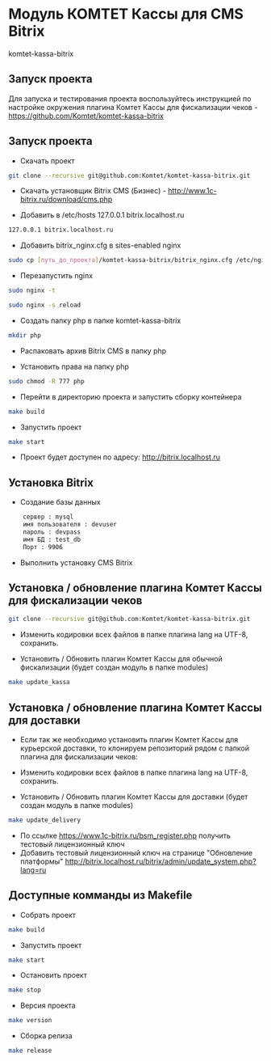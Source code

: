 # Модуль КОМТЕТ Кассы для CMS Bitrix
komtet-kassa-bitrix

## Запуск проекта
Для запуска и тестирования проекта воспользуйтесь инструкцией по настройке окружения плагина Комтет Кассы для фискализации чеков - https://github.com/Komtet/komtet-kassa-bitrix

## Запуск проекта
* Скачать проект
```sh
git clone --recursive git@github.com:Komtet/komtet-kassa-bitrix.git
```

* Скачать установщик Bitrix CMS (Бизнес) - http://www.1c-bitrix.ru/download/cms.php

* Добавить в /etc/hosts  127.0.0.1 bitrix.localhost.ru
```sh
127.0.0.1 bitrix.localhost.ru
```
* Добавить bitrix_nginx.cfg в sites-enabled nginx
```sh
sudo cp [путь_до_проекта]/komtet-kassa-bitrix/bitrix_nginx.cfg /etc/nginx/sites-enabled
```
* Перезапустить nginx
```sh
sudo nginx -t
```
```sh
sudo nginx -s reload
```
* Создать папку php в папке komtet-kassa-bitrix
```sh
mkdir php
```
* Распаковать архив Bitrix CMS в папку php

* Установить права на папку php
```sh
sudo chmod -R 777 php
```
* Перейти в директорию проекта и запустить сборку контейнера
```sh
make build
```
* Запустить проект
```sh
make start
```
* Проект будет доступен по адресу: http://bitrix.localhost.ru

## Установка Bitrix
* Создание базы данных
```sh
    сервер : mysql
    имя пользователя : devuser
    пароль : devpass
    имя БД : test_db
    Порт : 9906
```

* Выполнить установку CMS Bitrix

## Установка / обновление плагина Комтет Кассы для фискализации чеков
```sh
git clone --recursive git@github.com:Komtet/komtet-kassa-bitrix.git
```
* Изменить кодировки всех файлов в папке плагина lang на UTF-8, сохранить.

* Установить / Обновить плагин Комтет Кассы для обычной фискализации (будет создан модуль в папке modules)
```sh
make update_kassa
```

## Установка / обновление плагина Комтет Кассы для доставки
* Если так же необходимо установить плагин Комтет Кассы для курьерской доставки, то клонируем репозиторий рядом с папкой плагина для фискализации чеков:
* Изменить кодировки всех файлов в папке плагина lang на UTF-8, сохранить.

* Установить / Обновить плагин Комтет Кассы для доставки (будет создан модуль в папке modules)
```sh
make update_delivery
```

* По ссылке https://www.1c-bitrix.ru/bsm_register.php получить тестовый лицензионный ключ
* Добавить тестовый лицензионный ключ на странице "Обновление платформы" http://bitrix.localhost.ru/bitrix/admin/update_system.php?lang=ru

## Доступные комманды из Makefile

* Собрать проект
```sh
make build
```
* Запустить проект
```sh
make start
```
* Остановить проект
```sh
make stop
```
* Версия проекта
```sh
make version
```
* Сборка релиза
```sh
make release
```
